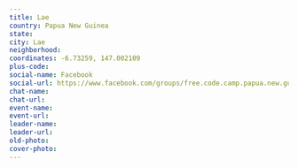 ```yaml
---
title: Lae
country: Papua New Guinea
state: 
city: Lae
neighborhood: 
coordinates: -6.73259, 147.002109
plus-code:
social-name: Facebook
social-url: https://www.facebook.com/groups/free.code.camp.papua.new.guinea.lae
chat-name:
chat-url:
event-name:
event-url:
leader-name:
leader-url:
old-photo: 
cover-photo:
---
```

